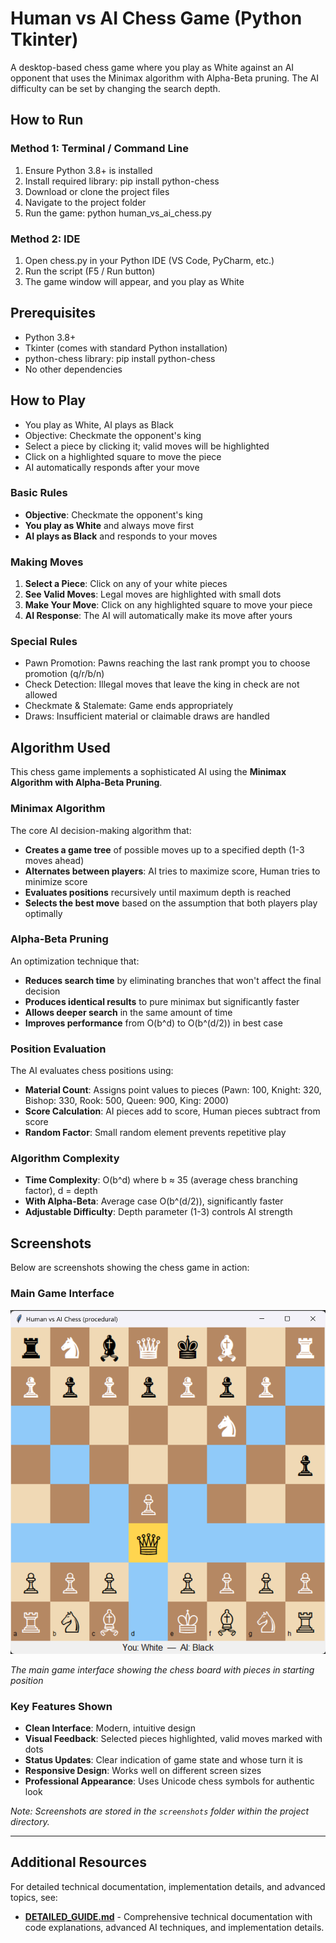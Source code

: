 # Human vs AI Chess Game (Python Tkinter)

A desktop-based chess game where you play as White against an AI opponent that uses the Minimax algorithm with Alpha-Beta pruning. The AI difficulty can be set by changing the search depth.

## How to Run

### Method 1: Terminal / Command Line

1. Ensure Python 3.8+ is installed
2. Install required library:
   pip install python-chess
3. Download or clone the project files
4. Navigate to the project folder
5. Run the game:
   python human_vs_ai_chess.py

### Method 2: IDE

1. Open chess.py in your Python IDE (VS Code, PyCharm, etc.)
2. Run the script (F5 / Run button)
3. The game window will appear, and you play as White

## Prerequisites

- Python 3.8+
- Tkinter (comes with standard Python installation)
- python-chess library:
  pip install python-chess
- No other dependencies

## How to Play

- You play as White, AI plays as Black
- Objective: Checkmate the opponent's king
- Select a piece by clicking it; valid moves will be highlighted
- Click on a highlighted square to move the piece
- AI automatically responds after your move

### Basic Rules

- **Objective**: Checkmate the opponent's king
- **You play as White** and always move first
- **AI plays as Black** and responds to your moves

### Making Moves

1. **Select a Piece**: Click on any of your white pieces
2. **See Valid Moves**: Legal moves are highlighted with small dots
3. **Make Your Move**: Click on any highlighted square to move your piece
4. **AI Response**: The AI will automatically make its move after yours


### Special Rules

- Pawn Promotion: Pawns reaching the last rank prompt you to choose promotion (q/r/b/n)
- Check Detection: Illegal moves that leave the king in check are not allowed
- Checkmate & Stalemate: Game ends appropriately
- Draws: Insufficient material or claimable draws are handled

## Algorithm Used

This chess game implements a sophisticated AI using the **Minimax Algorithm with Alpha-Beta Pruning**.

### Minimax Algorithm

The core AI decision-making algorithm that:

- **Creates a game tree** of possible moves up to a specified depth (1-3 moves ahead)
- **Alternates between players**: AI tries to maximize score, Human tries to minimize score
- **Evaluates positions** recursively until maximum depth is reached
- **Selects the best move** based on the assumption that both players play optimally

### Alpha-Beta Pruning

An optimization technique that:

- **Reduces search time** by eliminating branches that won't affect the final decision
- **Produces identical results** to pure minimax but significantly faster
- **Allows deeper search** in the same amount of time
- **Improves performance** from O(b^d) to O(b^(d/2)) in best case

### Position Evaluation

The AI evaluates chess positions using:

- **Material Count**: Assigns point values to pieces (Pawn: 100, Knight: 320, Bishop: 330, Rook: 500, Queen: 900, King: 2000)
- **Score Calculation**: AI pieces add to score, Human pieces subtract from score
- **Random Factor**: Small random element prevents repetitive play

### Algorithm Complexity

- **Time Complexity**: O(b^d) where b ≈ 35 (average chess branching factor), d = depth
- **With Alpha-Beta**: Average case O(b^(d/2)), significantly faster
- **Adjustable Difficulty**: Depth parameter (1-3) controls AI strength

## Screenshots

Below are screenshots showing the chess game in action:

### Main Game Interface

![Chess Game Main Interface](screenshots/chess-board.png)

_The main game interface showing the chess board with pieces in starting position_

### Key Features Shown

- **Clean Interface**: Modern, intuitive design
- **Visual Feedback**: Selected pieces highlighted, valid moves marked with dots
- **Status Updates**: Clear indication of game state and whose turn it is
- **Responsive Design**: Works well on different screen sizes
- **Professional Appearance**: Uses Unicode chess symbols for authentic look

_Note: Screenshots are stored in the `screenshots` folder within the project directory._

---

## Additional Resources

For detailed technical documentation, implementation details, and advanced topics, see:

- **[DETAILED_GUIDE.md](DETAILED_GUIDE.md)** - Comprehensive technical documentation with code explanations, advanced AI techniques, and implementation details.
